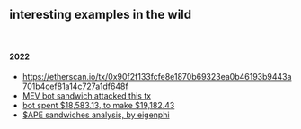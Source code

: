 ## interesting examples in the wild

<br>

#### 2022

* https://etherscan.io/tx/0x90f2f133fcfe8e1870b69323ea0b46193b9443a701b4cef81a14c727a1df648f
* [MEV bot sandwich attacked this tx](https://etherscan.io/tx/0xa79dfb5d4442a4ff04768c638bf306b75340ac325e86c34653904ab7f7429ac5)
* [bot spent $18,583.13, to make $19,182.43](https://etherscan.io/tx/0x206203f5d62b8027fc8ad0c88be2b6d7b8e9c6b5b81a49c9a8d1c227d6027018)
* [$APE sandwiches analysis, by eigenphi](https://mirror.xyz/0xc19565163aFdEe3783FC970E4Bd0275B11848d34/G1uzYCDIR6TjWzNDFNKEhdawGJXXGJxISBS5hM2eROc)

